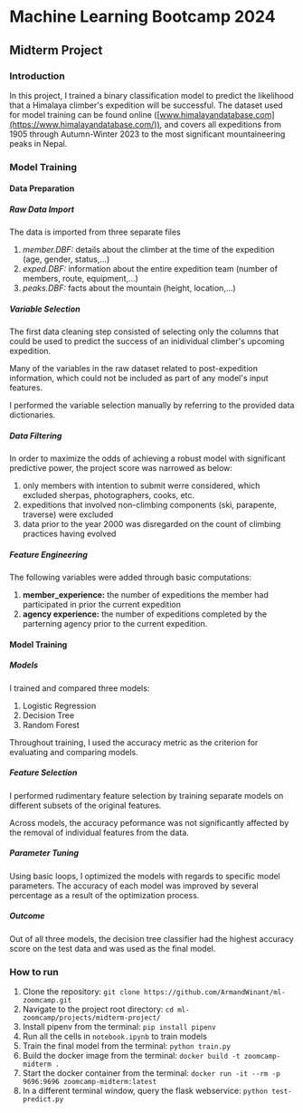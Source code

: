 # Machine Learning Bootcamp 2024
## Midterm Project
### Introduction
In this project, I trained a binary classification model to predict the likelihood that a Himalaya climber's expedition will be successful. The dataset used for model training can be found online ([www.himalayandatabase.com](https://www.himalayandatabase.com/)), and covers all expeditions from 1905 through Autumn-Winter 2023 to the most significant mountaineering peaks in Nepal.

### Model Training
#### Data Preparation
##### Raw Data Import

The data is imported from three separate files

1. _member.DBF:_ details about the climber at the time of the expedition (age, gender, status,...)
2. _exped.DBF:_ information about the entire expedition team (number of members, route, equipment,...)
3. _peaks.DBF:_ facts about the mountain (height, location,...)

##### Variable Selection

The first data cleaning step consisted of selecting only the columns that could be used to predict the success of an inidividual climber's upcoming expedition.

Many of the variables in the raw dataset related to post-expedition information, which could not be included as part of any model's input features.

I performed the variable selection manually by referring to the provided data dictionaries.

##### Data Filtering

In order to maximize the odds of achieving a robust model with significant predictive power, the project score was narrowed as below:

1. only members with intention to submit werre considered, which excluded sherpas, photographers, cooks, etc.
2. expeditions that involved non-climbing components (ski, parapente, traverse) were excluded
3. data prior to the year 2000 was disregarded on the count of climbing practices having evolved


##### Feature Engineering

The following variables were added through basic computations:

1. __member_experience:__ the number of expeditions the member had participated in prior the current expedition
2. __agency experience:__ the number of expeditions completed by the parterning agency prior to the current expedition.

#### Model Training
##### Models

I trained and compared three models:

1. Logistic Regression
2. Decision Tree
3. Random Forest

Throughout training, I used the accuracy metric as the criterion for evaluating and comparing models.

##### Feature Selection

I performed rudimentary feature selection by training separate models on different subsets of the original features.

Across models, the accuracy peformance was not significantly affected by the removal of individual features from the data.

##### Parameter Tuning

Using basic loops, I optimized the models with regards to specific model parameters. The accuracy of each model was improved by several percentage as a result of the optimization process.

##### Outcome

Out of all three models, the decision tree classifier had the highest accuracy score on the test data and was used as the final model.


### How to run

1. Clone the repository: `git clone https://github.com/ArmandWinant/ml-zoomcamp.git`
2. Navigate to the project root directory: `cd ml-zoomcamp/projects/midterm-project/`
3. Install pipenv from the terminal: `pip install pipenv`
4. Run all the cells in `notebook.ipynb` to train models
5. Train the final model from the terminal: `python train.py`
6. Build the docker image from the terminal: `docker build -t zoomcamp-midterm .`
7. Start the docker container from the terminal: `docker run -it --rm -p 9696:9696 zoomcamp-midterm:latest`
8. In a different terminal window, query the flask webservice: `python test-predict.py`